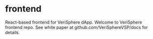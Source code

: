 # frontend
React-based frontend for VeriSphere dApp.
Welcome to VeriSphere frontend repo. See white paper at github.com/VeriSphereVSP/docs for details.
